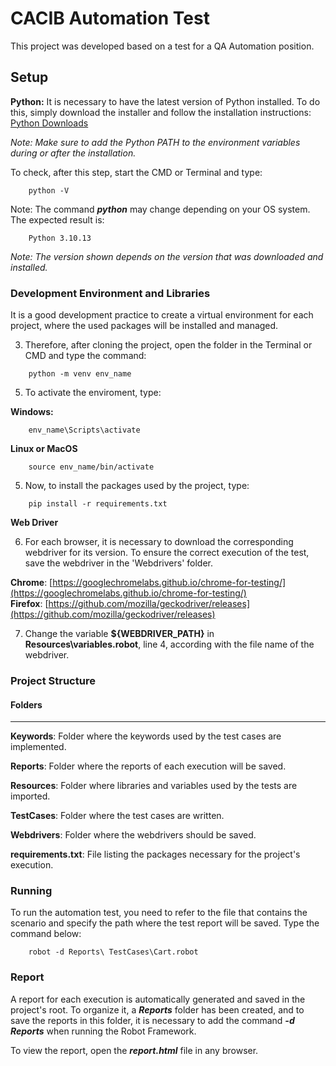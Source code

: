 # CACIB Automation Test

This project was developed based on a test for a QA Automation position.

## Setup

**Python:**
It is necessary to have the latest version of Python installed. To do this, simply download the installer and follow the installation instructions: [Python Downloads](https://www.python.org/downloads/)

*Note: Make sure to add the Python PATH to the environment variables during or after the installation.*

To check, after this step, start the CMD or Terminal and type:
```
    python -V
```
Note: The command ***python*** may change depending on your OS system. The expected result is:
```
    Python 3.10.13
```
*Note: The version shown depends on the version that was downloaded and installed.*

### Development Environment and Libraries
It is a good development practice to create a virtual environment for each project, where the used packages will be installed and managed.

3. Therefore, after cloning the project, open the folder in the Terminal or CMD and type the command:
```
    python -m venv env_name
```
5. To activate the enviroment, type:
   
**Windows:**
```
    env_name\Scripts\activate
```
**Linux or MacOS**
```
    source env_name/bin/activate
```	
5. Now, to install the packages used by the project, type:
```
    pip install -r requirements.txt
```

**Web Driver**

  6. For each browser, it is necessary to download the corresponding webdriver for its version. To ensure the correct execution of the test, save the webdriver in the 'Webdrivers' folder.
  
  **Chrome**: [https://googlechromelabs.github.io/chrome-for-testing/](https://googlechromelabs.github.io/chrome-for-testing/)  
  **Firefox**: [https://github.com/mozilla/geckodriver/releases](https://github.com/mozilla/geckodriver/releases) 
 
 7. Change the variable **${WEBDRIVER_PATH}** in **Resources\variables.robot**, line 4, according with the file name of the webdriver.
    
### Project Structure


#### Folders
***
**Keywords**: Folder where the keywords used by the test cases are implemented. 

**Reports**: Folder where the reports of each execution will be saved. 

**Resources**: Folder where libraries and variables used by the tests are imported. 

**TestCases**: Folder where the test cases are written.

**Webdrivers**: Folder where the webdrivers should be saved.


**requirements.txt**: File listing the packages necessary for the project's execution.


### Running
To run the automation test, you need to refer to the file that contains the scenario and specify the path where the test report will be saved. Type the command below:
```
    robot -d Reports\ TestCases\Cart.robot
```
### Report

A report for each execution is automatically generated and saved in the project's root. To organize it, a ***Reports*** folder has been created, and to save the reports in this folder, it is necessary to add the command ***-d Reports*** when running the Robot Framework.

To view the report, open the ***report.html*** file in any browser.

